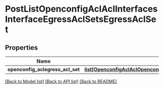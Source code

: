 # PostListOpenconfigAclAclInterfacesInterfaceEgressAclSetsEgressAclSet

## Properties
Name | Type | Description | Notes
------------ | ------------- | ------------- | -------------
**openconfig_aclegress_acl_set** | [**list[OpenconfigAclAclOpenconfigaclaclInterfacesIngressaclsetsIngressaclset]**](OpenconfigAclAclOpenconfigaclaclInterfacesIngressaclsetsIngressaclset.md) |  | [optional] 

[[Back to Model list]](../README.md#documentation-for-models) [[Back to API list]](../README.md#documentation-for-api-endpoints) [[Back to README]](../README.md)


